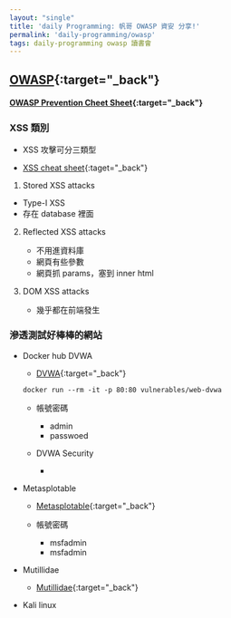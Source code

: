 ```yaml
---
layout: "single"
title: 'daily Programming: 帆哥 OWASP 資安 分享!'
permalink: 'daily-programming/owasp'
tags: daily-programming owasp 讀書會
---
```

## [OWASP](https://www.owasp.org/index.php/Main_Page){:target="_back"}

#### [OWASP Prevention Cheet Sheet](https://cheatsheetseries.owasp.org/cheatsheets/Cross_Site_Scripting_Prevention_Cheat_Sheet.html){:target="_back"}

### XSS 類別

- XSS 攻擊可分三類型

- [XSS cheat sheet](https://www.owasp.org/index.php/XSS_Filter_Evasion_Cheat_Sheet){:taget="_back"}

1. Stored XSS attacks
  - Type-I XSS
  - 存在 database 裡面
    
2. Reflected XSS attacks
   - 不用進資料庫
   - 網頁有些參數
   - 網頁抓 params，塞到 inner html

3. DOM XSS attacks
   - 幾乎都在前端發生

### 滲透測試好棒棒的網站

- Docker hub DVWA

   - [DVWA](https://hub.docker.com/r/vulnerables/web-dvwa/){:target="_back"}
   
   ~~~docker
   docker run --rm -it -p 80:80 vulnerables/web-dvwa
   ~~~

   - 帳號密碼

      - admin 
      - passwoed

   - DVWA Security

      -  

- Metasplotable

   - [Metasplotable](https://sourceforge.net/projects/metasploitable/){:target="_back"}

   - 帳號密碼

      - msfadmin 
      - msfadmin

- Mutillidae

   - [Mutillidae](https://www.owasp.org/index.php/OWASP_Mutillidae_2_Project){:target="_back"}

- Kali linux